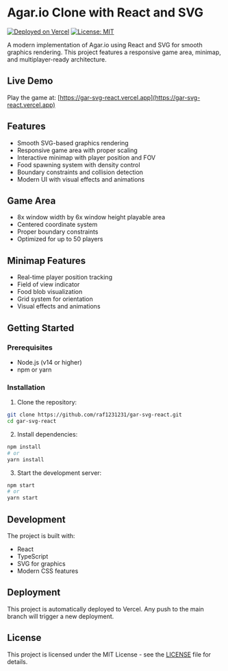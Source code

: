 # Agar.io Clone with React and SVG

[![Deployed on Vercel](https://img.shields.io/badge/Deployed%20on-Vercel-black?style=for-the-badge&logo=vercel)](https://gar-svg-react.vercel.app)
[![License: MIT](https://img.shields.io/badge/License-MIT-yellow.svg?style=for-the-badge)](https://opensource.org/licenses/MIT)

A modern implementation of Agar.io using React and SVG for smooth graphics rendering. This project features a responsive game area, minimap, and multiplayer-ready architecture.

## Live Demo

Play the game at: [https://gar-svg-react.vercel.app](https://gar-svg-react.vercel.app)

## Features

- Smooth SVG-based graphics rendering
- Responsive game area with proper scaling
- Interactive minimap with player position and FOV
- Food spawning system with density control
- Boundary constraints and collision detection
- Modern UI with visual effects and animations

## Game Area

- 8x window width by 6x window height playable area
- Centered coordinate system
- Proper boundary constraints
- Optimized for up to 50 players

## Minimap Features

- Real-time player position tracking
- Field of view indicator
- Food blob visualization
- Grid system for orientation
- Visual effects and animations

## Getting Started

### Prerequisites

- Node.js (v14 or higher)
- npm or yarn

### Installation

1. Clone the repository:
```bash
git clone https://github.com/raf1231231/gar-svg-react.git
cd gar-svg-react
```

2. Install dependencies:
```bash
npm install
# or
yarn install
```

3. Start the development server:
```bash
npm start
# or
yarn start
```

## Development

The project is built with:
- React
- TypeScript
- SVG for graphics
- Modern CSS features

## Deployment

This project is automatically deployed to Vercel. Any push to the main branch will trigger a new deployment.

## License

This project is licensed under the MIT License - see the [LICENSE](LICENSE) file for details.
